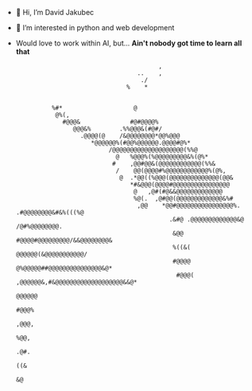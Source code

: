 - 👋 Hi, I’m David Jakubec
- 👀 I’m interested in python and web development
- Would love to work within AI, but... **Ain't nobody got time to learn all that**

                                                                                                                      
                                                                                                                        
                                                                                                                        
                                                                                                                        
                                                                                                                        
                                              ,                                                                         
                                        ..    ,                                                                         
                                         ./                                                                             
                                     %    *                                                                             
                                                                                                                        
                                                                                                                        
                %#*                    @                                                                                
                 @%(,                                                                                                   
                   #@@@&              #@#@@@@%                                                                          
                      @@@&%        .%%@@@&(#@#/                                                                         
                        .@@@@(@    /&@@@@@@@@*@@%@@@                                                                    
                           *@@@@@@%(#@@%@@@@@@.@@@@#@%*                                                                 
                                /@@@@@@@@@@@@@@@@@@@@(%%@                                                               
                                  @   %@@@%(%@@@@@@@@@&%(@%*                                                            
                                 #    ,@@#@@&(@@@@@@@@@@@@(%%&                                                          
                                  /    @@(@@@@#%@@@@@@@@@@@@%(@%,                                                       
                                   @  .*@@((%@@@(@@@@@@@@@@@@@@(@@&                                                     
                                      *#&@@@(@@@@#@@@@@@@@@@@@@@@@                                                      
                                       @   ,@#(#@&&@@@@@@@@@@@@@                                                        
                                       %@(.  ,@#@@(@@@@@@@@@@@@@&%#                                                     
                                        ,@@    *@@#@@@@@@@@@@@@@@@@%.                .#@@@@@@@@&#&%(((%@                
                                                 .&#@ .@@@@@@@@@@@@@&@     /@#%@@@@@@@@.                                
                                                  &@@   #@@@@#@@@@@@@@@/&&@@@@@@@@&                                     
                                                  %((&(   @@@@@@(&@@@@@@@@@@@/                                          
                                                  #@@@@     @%@@@@@##@@@@@@@@@@@@@@@&@*                                 
                                                   #@@@(      ,@@@@@@&,#&@@@@@@@@@@@@@@@@@@@&&@*                        
                                                                                           @@@@@@                       
                                                                                              #@@@%                     
                                                                                                 ,@@@,                  
                                                                                                     %@@,               
                                                                                                        .@#.            
                                                                                                           ((&          
                                                                                                              &@        
                                                                                                                        
                                                                                                                        
                                                                                                                        
                                                                                                                        
                                                                                                                        
                                                                                                                        
                                                                                                                        
                                                                                                                        
                                                                                                                        
                                                                                                                        
